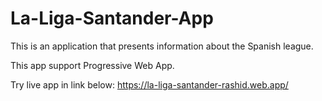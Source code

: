 # La-Liga-Santander-App


This is an application that presents information about the Spanish league.

This app support Progressive Web App.

Try live app in link below:
https://la-liga-santander-rashid.web.app/
